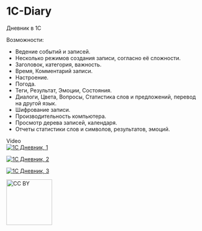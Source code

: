 # 1C-Diary
Дневник в 1С

Возможности:
* Ведение событий и записей.
* Несколько режимов создания записи, согласно её сложности. 
* Заголовок, категория, важность. 
* Время, Комментарий записи.
* Настроение.
* Погода.
* Теги, Результат, Эмоции, Состояния.
* Диалоги, Цвета, Вопросы, Статистика слов и предложений, перевод на другой язык. 
* Шифрование записи.
* Производительность компьютера.
* Просмотр дерева записей, календаря.
* Отчеты статистики слов и символов, результатов, эмоций. 

Video  
[![1С Дневник, 1](https://i9.ytimg.com/vi_webp/cTJZO356AcQ/mqdefault.webp?sqp=CNCr2_kF&rs=AOn4CLDzOs1gTAmeGgJQgtGOW4ThJANXdA)](https://youtu.be/cTJZO356AcQ "1С Дневник, 1")  

[![1С Дневник, 2](https://i9.ytimg.com/vi_webp/vW9FN5WZVuo/mqdefault.webp?sqp=CNCr2_kF&rs=AOn4CLAbLrg5GcYlHO4xyK1VDYLC6tMwJA)](https://youtu.be/vW9FN5WZVuo "1С Дневник, 2")  

[![1С Дневник, 3](https://i9.ytimg.com/vi_webp/CrJvFIasgbM/mqdefault.webp?sqp=CNCr2_kF&rs=AOn4CLCbw-qaf5GyW6LFmAYK_FTP14NX0Q)](https://youtu.be/CrJvFIasgbM "1С Дневник, 3")  

<img src="https://mirrors.creativecommons.org/presskit/buttons/88x31/png/by.png" alt="CC BY" title="CC BY" width="120">
